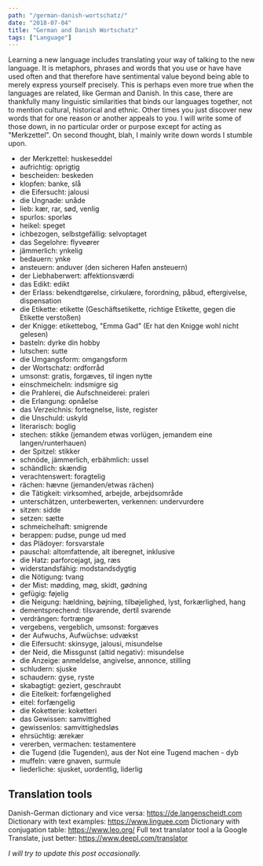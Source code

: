 ```yaml
---
path: "/german-danish-wortschatz/"
date: "2018-07-04"
title: "German and Danish Wortschatz"
tags: ["Language"]
---
```


Learning a new language includes translating your way of talking to the new language. It is metaphors, phrases and words that you use or have have used often and that therefore have sentimental value beyond being able to merely express yourself precisely. This is perhaps even more true when the languages are related, like German and Danish. In this case, there are thankfully many linguistic similarities that binds our languages together, not to mention cultural, historical and ethnic. Other times you just discover new words that for one reason or another appeals to you. I will write some of those down, in no particular order or purpose except for acting as "Merkzettel". On second thought, blah, I mainly write down words I stumble upon.

- der Merkzettel: huskeseddel
- aufrichtig: oprigtig
- bescheiden: beskeden
- klopfen: banke, slå
- die Eifersucht: jalousi
- die Ungnade: unåde
- lieb: kær, rar, sød, venlig
- spurlos: sporløs
- heikel: speget
- ichbezogen, selbstgefällig: selvoptaget
- das Segelohre: flyveører
- jämmerlich: ynkelig
- bedauern: ynke
- ansteuern: anduver (den sicheren Hafen ansteuern)
- der Liebhaberwert: affektionsværdi
- das Edikt: edikt
- der Erlass: bekendtgørelse, cirkulære, forordning, påbud, eftergivelse, dispensation
- die Etikette: etikette (Geschäftsetikette, richtige Etikette, gegen die Etikette verstoßen)
- der Knigge: etikettebog, "Emma Gad" (Er hat den Knigge wohl nicht gelesen)
- basteln: dyrke din hobby
- lutschen: sutte
- die Umgangsform: omgangsform
- der Wortschatz: ordforråd
- umsonst: gratis, forgæves, til ingen nytte
- einschmeicheln: indsmigre sig
- die Prahlerei, die Aufschneiderei: praleri
- die Erlangung: opnåelse
- das Verzeichnis: fortegnelse, liste, register
- die Unschuld: uskyld
- literarisch: boglig
- stechen: stikke (jemandem etwas vorlügen, jemandem eine langen/runterhauen)
- der Spitzel: stikker
- schnöde, jämmerlich, erbähmlich: ussel
- schändlich: skændig
- verachtenswert: foragtelig
- rächen: hævne (jemanden/etwas rächen)
- die Tätigkeit: virksomhed, arbejde, arbejdsområde
- unterschätzen, unterbewerten, verkennen: undervurdere
- sitzen: sidde
- setzen: sætte
- schmeichelhaft: smigrende
- berappen: pudse, punge ud med
- das Plädoyer: forsvarstale
- pauschal: altomfattende, alt iberegnet, inklusive
- die Hatz: parforcejagt, jag, ræs
- widerstandsfähig: modstandsdygtig
- die Nötigung: tvang
- der Mist: mødding, møg, skidt, gødning
- gefügig: føjelig
- die Neigung: hældning, bøjning, tilbøjelighed, lyst, forkærlighed, hang
- dementsprechend: tilsvarende, dertil svarende
- verdrängen: fortrænge
- vergebens, vergeblich, umsonst: forgæves 
- der Aufwuchs, Aufwüchse: udvækst
- die Eifersucht: skinsyge, jalousi, misundelse
- der Neid, die Missgunst (altid negativ): misundelse
- die Anzeige: anmeldelse, angivelse, annonce, stilling
- schludern: sjuske
- schaudern: gyse, ryste
- skabagtigt: geziert, geschraubt
- die Eitelkeit: forfængelighed
- eitel: forfængelig
- die Koketterie: koketteri
- das Gewissen: samvittighed
- gewissenlos: samvittighedsløs
- ehrsüchtig: ærekær
- vererben, vermachen: testamentere
- die Tugend (die Tugenden), aus der Not eine Tugend machen - dyb
- muffeln: være gnaven, surmule
- liederliche: sjusket, uordentlig, liderlig

## Translation tools

Danish-German dictionary and vice versa: https://de.langenscheidt.com
Dictionary with text examples: https://www.linguee.com
Dictionary with conjugation table: https://www.leo.org/
Full text translator tool a la Google Translate, just better: https://www.deepl.com/translator


_I will try to update this post occasionally._

